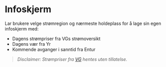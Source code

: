 # Infoskjerm

Lar brukere velge strømregion og nærmeste holdeplass for å lage sin egen infoskjerm med:

- Dagens strømpriser fra VGs strømoversikt
- Dagens vær fra Yr
- Kommende avganger i sanntid fra Entur

> _Disclaimer: Strømpriser fra [VG](https://www.vg.no/stromprisen) hentes uten tillatelse._

